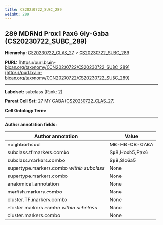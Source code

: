 ```yaml
---
title: CS20230722_SUBC_289
weight: 289
---
```

## 289 MDRNd Prox1 Pax6 Gly-Gaba (CS20230722_SUBC_289)
<b>Hierarchy: </b>
[CS20230722_CLAS_27](../CS20230722_CLAS_27) >
[CS20230722_SUBC_289](../CS20230722_SUBC_289)

**PURL:** [https://purl.brain-bican.org/taxonomy/CCN20230722/CS20230722_SUBC_289](https://purl.brain-bican.org/taxonomy/CCN20230722/CS20230722_SUBC_289)

---


**Labelset:** subclass (Rank: 2)

**Parent Cell Set:** 27 MY GABA ([CS20230722_CLAS_27](../CS20230722_CLAS_27))



**Cell Ontology Term:** 

[MARKER GENES.]: #


---

[TRANSFERRED ANNOTATIONS.]: #


[AUTHOR ANNOTATION FIELDS.]: #


**Author annotation fields:**

| Author annotation | Value |
|-------------------|-------|
|neighborhood|MB-HB-CB-GABA|
|subclass.tf.markers.combo|Sp8,Hoxb5,Pax6|
|subclass.markers.combo|Sp8,Slc6a5|
|supertype.markers.combo _within subclass_|None|
|supertype.markers.combo|None|
|anatomical_annotation|None|
|merfish.markers.combo|None|
|cluster.TF.markers.combo|None|
|cluster.markers.combo _within subclass_|None|
|cluster.markers.combo|None|
